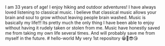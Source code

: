 I am 33 years of age! I enjoy hiking and outdoor adventures! I have always loved listening to classical  music. I believe that classical music allows your brain and soul to grow without leaving people brain washed. Music is basically my life!!! Its pretty much the only thing I have been able to enjoy without having it rudely taken or stolen from me. Music have honestly saved me from taking my own life several times. And will probably save me from myself in the future. # hello-world
My very 1st repository 😁🤗😎😘
